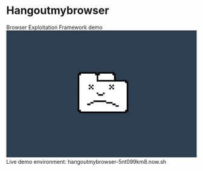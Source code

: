 # Hangoutmybrowser
Browser Exploitation Framework demo
![Alt text](/crash.png?raw=true)
Live demo environment: hangoutmybrowser-5nt099km8.now.sh
